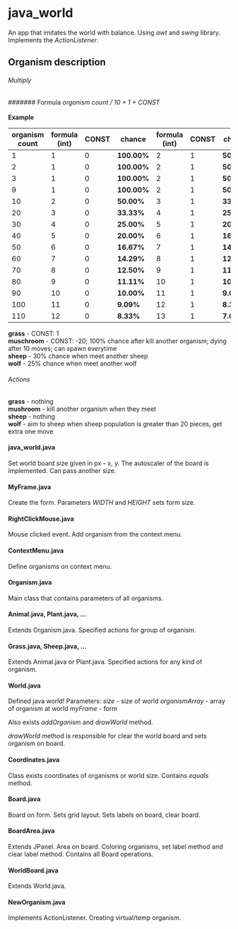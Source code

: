 # java_world
An app that imitates the world with balance. Using *awt* and *swing* library. Implements the *ActionListener*.

## Organism description
###### Multiply
####### Formula
*organism count / 10 + 1 + CONST*<br><br>
**Example**<br>
<style type="text/css">
	table.tableizer-table {
		font-size: 12px;
		border: 1px solid #CCC; 
		font-family: Arial, Helvetica, sans-serif;
	} 
	.tableizer-table td {
		padding: 4px;
		margin: 3px;
		border: 1px solid #CCC;
	}
	.tableizer-table th {
		background-color: #104E8B; 
		color: #FFF;
		font-weight: bold;
	}
</style>
<table>
<thead><tr><th>organism count</th><th>formula (int)</th><th>CONST</th><th>chance</th><th>formula (int)</th><th>CONST</th><th>chance</th><th>formula (int)</th><th>CONST</th><th>chance</th></tr></thead><tbody>
 <tr><td>1</td><td>1</td><td>0</td><td><b>100.00%</b></td><td>2</td><td>1</td><td><b>50.00%</b></td><td>6</td><td>5</td><td><b>16.67%</b></td></tr>
 <tr><td>2</td><td>1</td><td>0</td><td><b>100.00%</b></td><td>2</td><td>1</td><td><b>50.00%</b></td><td>6</td><td>5</td><td><b>16.67%</b></td></tr>
 <tr><td>3</td><td>1</td><td>0</td><td><b>100.00%</b></td><td>2</td><td>1</td><td><b>50.00%</b></td><td>6</td><td>5</td><td><b>16.67%</b></td></tr>
 <tr><td>9</td><td>1</td><td>0</td><td><b>100.00%</b></td><td>2</td><td>1</td><td><b>50.00%</b></td><td>6</td><td>5</td><td><b>16.67%</b></td></tr>
 <tr><td>10</td><td>2</td><td>0</td><td><b>50.00%</b></td><td>3</td><td>1</td><td><b>33.33%</b></td><td>7</td><td>5</td><td><b>14.29%</b></td></tr>
 <tr><td>20</td><td>3</td><td>0</td><td><b>33.33%</b></td><td>4</td><td>1</td><td><b>25.00%</b></td><td>8</td><td>5</td><td><b>12.50%</b></td></tr>
 <tr><td>30</td><td>4</td><td>0</td><td><b>25.00%</b></td><td>5</td><td>1</td><td><b>20.00%</b></td><td>9</td><td>5</td><td><b>11.11%</b></td></tr>
 <tr><td>40</td><td>5</td><td>0</td><td><b>20.00%</b></td><td>6</td><td>1</td><td><b>16.67%</b></td><td>10</td><td>5</td><td><b>10.00%</b></td></tr>
 <tr><td>50</td><td>6</td><td>0</td><td><b>16.67%</b></td><td>7</td><td>1</td><td><b>14.29%</b></td><td>11</td><td>5</td><td><b>9.09%</b></td></tr>
 <tr><td>60</td><td>7</td><td>0</td><td><b>14.29%</b></td><td>8</td><td>1</td><td><b>12.50%</b></td><td>12</td><td>5</td><td><b>8.33%</b></td></tr>
 <tr><td>70</td><td>8</td><td>0</td><td><b>12.50%</b></td><td>9</td><td>1</td><td><b>11.11%</b></td><td>13</td><td>5</td><td><b>7.69%</b></td></tr>
 <tr><td>80</td><td>9</td><td>0</td><td><b>11.11%</b></td><td>10</td><td>1</td><td><b>10.00%</b></td><td>14</td><td>5</td><td><b>7.14%</b></td></tr>
 <tr><td>90</td><td>10</td><td>0</td><td><b>10.00%</b></td><td>11</td><td>1</td><td><b>9.09%</b></td><td>15</td><td>5</td><td><b>6.67%</b></td></tr>
 <tr><td>100</td><td>11</td><td>0</td><td><b>9.09%</b></td><td>12</td><td>1</td><td><b>8.33%</b></td><td>16</td><td>5</td><td><b>6.25%</b></td></tr>
 <tr><td>110</td><td>12</td><td>0</td><td><b>8.33%</b></td><td>13</td><td>1</td><td><b>7.69%</b></td><td>17</td><td>5</td><td><b>5.88%</b></td></tr>
</tbody></table>

**grass** - CONST: 1
<br>
**muschroom** - CONST: -20; 100% chance after kill another organism; dying after 10 moves; can spawn everytime
<br>
**sheep** - 30% chance when meet another sheep
<br>
**wolf** - 25% chance when meet another wolf

###### Actions
**grass** - nothing
<br>
**mushroom** - kill another organism when they meet
<br>
**sheep** - nothing
<br>
**wolf** - aim to sheep when sheep population is greater than 20 pieces, get extra one move

#### java_world.java
Set world board size given in px - x, y. The autoscaler of the board is implemented. Can pass another size.

#### MyFrame.java
Create the form. Parameters *WIDTH* and *HEIGHT* sets form size.

#### RightClickMouse.java
Mouse clicked event. Add organism from the context menu.

#### ContextMenu.java
Define organisms on context menu.

#### Organism.java
Main class that contains parameters of all organisms.

#### Animal.java, Plant.java, ...
Extends Organism.java. Specified actions for group of organism.

#### Grass.java, Sheep.java, ...
Extends Animal.java or Plant.java. Specified actions for any kind of organism.

#### World.java
Defined java world! Parameters:
*size* - size of world
*organismArray* - array of organism at world
*myFrame* - form

Also exists *addOrganism* and *drawWorld* method.

*drawWorld* method is responsible for clear the world board and sets organism on board.

#### Coordinates.java
Class exists coordinates of organisms or world size. Contains *equals* method.

#### Board.java
Board on form. Sets grid layout. Sets labels on board, clear board.

#### BoardArea.java
Extends JPanel. Area on board. Coloring organisms, set label method and clear label method. Contains all Board operations.

#### WorldBoard.java
Extends World.java.

#### NewOrganism.java
Implements ActionListener. Creating virtual/temp organism.